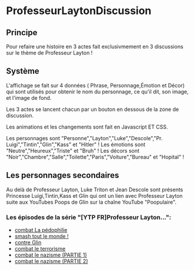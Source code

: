 # ProfesseurLaytonDiscussion

## Principe
Pour refaire une histoire en 3 actes fait exclusivmement en 3 discussions sur le thème de Professeur Layton !

## Système
L'affichage se fait sur 4 données ( Phrase, Personnage,Émotion et Décor) qui sont utilisés pour obtenir le nom du personnage, ce qu'il dit, son image, et l'image de fond.

Les 3 actes se lancent chacun par un bouton en dessous de la zone de discussion.

Les animations et les changements sont fait en Javascript ET CSS.

Les personnages sont "Personne","Layton","Luke","Descole","Pr. Luigi","Tintin","Glin","Kass" et "Hitler" !
Les émotions sont "Neutre","Heureux","Triste" et "Bruh" !
Les décors sont "Noir","Chambre","Salle","Toilette","Paris","Voiture","Bureau" et "Hopital" !

## Les personnages secondaires
Au delà de Professeur Layton, Luke Triton et Jean Descole sont présents Princesse Luigi,Tintin,Kass et Glin qui ont un lien avec Professeur Layton suite aux YouTubes Poops de Glin sur la chaîne YouTube "Poopulaire". 

### Les épisodes de la série "[YTP FR]Professeur Layton...":
* [combat La pédophilie](https://www.youtube.com/watch?v=9ZFD76Pp17o)
* [smash tout le monde !](https://www.youtube.com/watch?v=ooWbicYxaFQ)
* [contre Glin](https://www.youtube.com/watch?v=P2TR9cMP99k)
* [combat le terrorisme](https://www.youtube.com/watch?v=yqitHCVog54)
* [combat le nazisme (PARTIE 1)](https://www.youtube.com/watch?v=_A7gy_yDdJQ)
* [combat le nazisme (PARTIE 2)](#)

